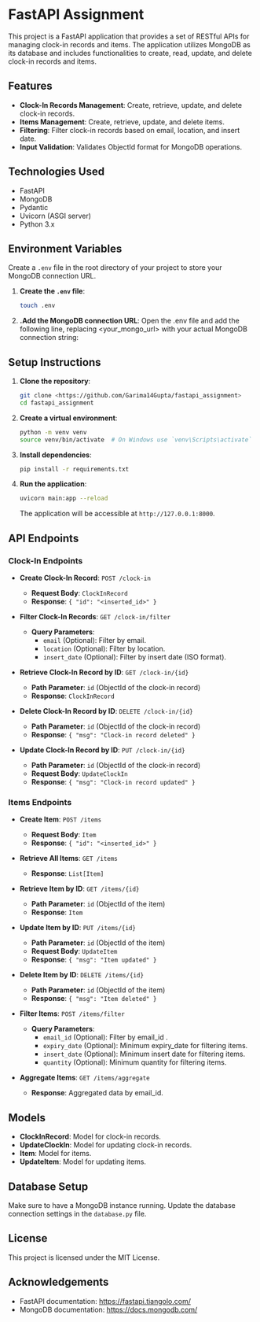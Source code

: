 
# FastAPI Assignment

This project is a FastAPI application that provides a set of RESTful APIs for managing clock-in records and items. The application utilizes MongoDB as its database and includes functionalities to create, read, update, and delete clock-in records and items.

## Features

- **Clock-In Records Management**: Create, retrieve, update, and delete clock-in records.
- **Items Management**: Create, retrieve, update, and delete items.
- **Filtering**: Filter clock-in records based on email, location, and insert date.
- **Input Validation**: Validates ObjectId format for MongoDB operations.

## Technologies Used

- FastAPI
- MongoDB
- Pydantic
- Uvicorn (ASGI server)
- Python 3.x

## Environment Variables

Create a `.env` file in the root directory of your project to store your MongoDB connection URL. 

1. **Create the `.env` file**:
   ```bash
   touch .env

2. **.Add the MongoDB connection URL**:
    Open the .env file and add the following line, replacing <your_mongo_url> with your actual MongoDB connection string:

## Setup Instructions

1. **Clone the repository**:
   ```bash
   git clone <https://github.com/Garima14Gupta/fastapi_assignment>
   cd fastapi_assignment
   ```

2. **Create a virtual environment**:
   ```bash
   python -m venv venv
   source venv/bin/activate  # On Windows use `venv\Scripts\activate`
   ```

3. **Install dependencies**:
   ```bash
   pip install -r requirements.txt
   ```

4. **Run the application**:
   ```bash
   uvicorn main:app --reload
   ```
   The application will be accessible at `http://127.0.0.1:8000`.

## API Endpoints

### Clock-In Endpoints

- **Create Clock-In Record**: `POST /clock-in`
  - **Request Body**: `ClockInRecord`
  - **Response**: `{ "id": "<inserted_id>" }`

- **Filter Clock-In Records**: `GET /clock-in/filter`
  - **Query Parameters**: 
    - `email` (Optional): Filter by email.
    - `location` (Optional): Filter by location.
    - `insert_date` (Optional): Filter by insert date (ISO format).

- **Retrieve Clock-In Record by ID**: `GET /clock-in/{id}`
  - **Path Parameter**: `id` (ObjectId of the clock-in record)
  - **Response**: `ClockInRecord`

- **Delete Clock-In Record by ID**: `DELETE /clock-in/{id}`
  - **Path Parameter**: `id` (ObjectId of the clock-in record)
  - **Response**: `{ "msg": "Clock-in record deleted" }`

- **Update Clock-In Record by ID**: `PUT /clock-in/{id}`
  - **Path Parameter**: `id` (ObjectId of the clock-in record)
  - **Request Body**: `UpdateClockIn`
  - **Response**: `{ "msg": "Clock-in record updated" }`

### Items Endpoints

- **Create Item**: `POST /items`
  - **Request Body**: `Item`
  - **Response**: `{ "id": "<inserted_id>" }`

- **Retrieve All Items**: `GET /items`
  - **Response**: `List[Item]`

- **Retrieve Item by ID**: `GET /items/{id}`
  - **Path Parameter**: `id` (ObjectId of the item)
  - **Response**: `Item`

- **Update Item by ID**: `PUT /items/{id}`
  - **Path Parameter**: `id` (ObjectId of the item)
  - **Request Body**: `UpdateItem`
  - **Response**: `{ "msg": "Item updated" }`

- **Delete Item by ID**: `DELETE /items/{id}`
  - **Path Parameter**: `id` (ObjectId of the item)
  - **Response**: `{ "msg": "Item deleted" }`

- **Filter Items**: `POST /items/filter`
  - **Query Parameters**: 
    - `email_id` (Optional): Filter by email_id .
    - `expiry_date` (Optional): Minimum expiry_date for filtering items.
    - `insert_date` (Optional): Minimum insert date for filtering items.
    - `quantity` (Optional): Minimum quantity for filtering items.

- **Aggregate Items**: `GET /items/aggregate`
  - **Response**: Aggregated data by email_id.


## Models

- **ClockInRecord**: Model for clock-in records.
- **UpdateClockIn**: Model for updating clock-in records.
- **Item**: Model for items.
- **UpdateItem**: Model for updating items.

## Database Setup

Make sure to have a MongoDB instance running. Update the database connection settings in the `database.py` file.

## License

This project is licensed under the MIT License.

## Acknowledgements

- FastAPI documentation: https://fastapi.tiangolo.com/
- MongoDB documentation: https://docs.mongodb.com/
